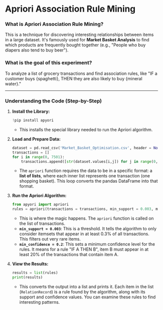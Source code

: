# Apriori Association Rule Mining

### **What is Apriori Association Rule Mining?** 
This is a technique for discovering interesting relationships between items in a large dataset. It's famously used for **Market Basket Analysis** to find which products are frequently bought together (e.g., "People who buy diapers also tend to buy beer").
### **What is the goal of this experiment?** 
To analyze a list of grocery transactions and find association rules, like "IF a customer buys {spaghetti}, THEN they are also likely to buy {mineral water}."

---

### Understanding the Code (Step-by-Step)

1.  **Install the Library:**

    ```python
    !pip install apyori
    ```

      * This installs the special library needed to run the Apriori algorithm.

2.  **Load and Prepare Data:**

    ```python
    dataset = pd.read_csv('Market_Basket_Optimisation.csv', header = None)
    transactions = []
    for i in range(0, 7501):
        transactions.append([str(dataset.values[i,j]) for j in range(0, 20)])
    ```

      * The `apriori` function requires the data to be in a specific format: a **list of lists**, where each inner list represents one transaction (one shopping basket). This loop converts the pandas DataFrame into that format.

3.  **Run the Apriori Algorithm:**

    ```python
    from apyori import apriori
    rules = apriori(transactions = transactions, min_support = 0.003, min_confidence = 0.2)
    ```

      * This is where the magic happens. The `apriori` function is called on the list of transactions.
      * **`min_support = 0.003`**: This is a threshold. It tells the algorithm to only consider itemsets that appear in at least 0.3% of all transactions. This filters out very rare items.
      * **`min_confidence = 0.2`**: This sets a minimum confidence level for the rules. It means for a rule "IF A THEN B", item B must appear in at least 20% of the transactions that contain item A.

4.  **View the Results:**

    ```python
    results = list(rules)
    print(results)
    ```

      * This converts the output into a list and prints it. Each item in the list (`RelationRecord`) is a rule found by the algorithm, along with its support and confidence values. You can examine these rules to find interesting patterns.
